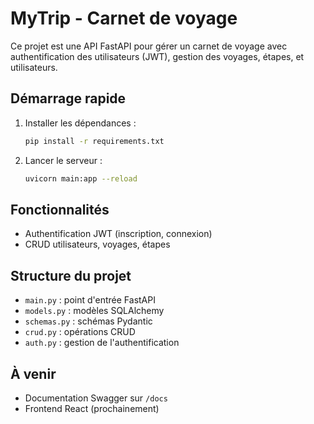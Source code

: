 # MyTrip - Carnet de voyage

Ce projet est une API FastAPI pour gérer un carnet de voyage avec authentification des utilisateurs (JWT), gestion des voyages, étapes, et utilisateurs.

## Démarrage rapide

1. Installer les dépendances :
   ```bash
   pip install -r requirements.txt
   ```
2. Lancer le serveur :
   ```bash
   uvicorn main:app --reload
   ```

## Fonctionnalités
- Authentification JWT (inscription, connexion)
- CRUD utilisateurs, voyages, étapes

## Structure du projet
- `main.py` : point d'entrée FastAPI
- `models.py` : modèles SQLAlchemy
- `schemas.py` : schémas Pydantic
- `crud.py` : opérations CRUD
- `auth.py` : gestion de l'authentification

## À venir
- Documentation Swagger sur `/docs`
- Frontend React (prochainement)
